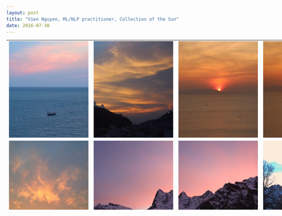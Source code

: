 ```yaml
---
layout: post
title: "Vien Nguyen, ML/NLP practitioner, Collection of the Sun"
date: 2016-07-30
---
```

<!--
<p align = "justify">
I went on vacation with my sisters. The weather was fantastic. We went to the beach on the first day, the waves were soft and the sea water was warm, people around were polite. We were bathing in the sea for more than one hour, it was super nice. The next day we have viewed a splendid sunrise. It was super to sit in the balcony, watching the sun emerging little by little. I felt like I was in an infinite space, there was just the sounds of the waves, the splendour of the sunrise.
</p>
-->

<table align = "center" border = "0" style = "width: 900px; height: 450px;" cellpadding="0px" cellspacing = "5px">
	<tr>
		<td>
			<a href="https://www.eyeem.com/p/90230832" target="_blank">
				<img src="/images/2016-07-Vung Tau-1.jpg" alt="Sunset" style="width:256px;height:256px;">
			</a>
		</td>
		<td>
			<a href="https://www.eyeem.com/p/90230326" target="_blank">
				<img src="/images/2016-07-Vung Tau-2.jpg" alt="Sunset" style="width:256px;height:256px;">
			</a>
		</td>
		<td>
			<a href="https://www.eyeem.com/p/90230184" target="_blank">
				<img src="/images/2016-07-Vung Tau-3.jpg" alt="Sunrise" style="width:256px;height:256px;">
			</a>
		</td>
		<td>
			<a href="https://www.eyeem.com/p/90245584" target="_blank">
				<img src="/images/2016-07-Vung Tau-4.jpg" alt="Sunrise" style="width:256px;height:256px;">
			</a>
		</td>
	</tr>
	<tr>
		<td>
			<a href="https://www.eyeem.com/p/90371861" target="_blank">
				<img src="/images/2016-02-Lugano.jpg" alt="Sunset" style="width:256px;height:256px;">
			</a>
		</td>
		<td>
			<a href="https://www.eyeem.com/p/88165951" target="_blank">
				<img src="/images/2016-01-Murren-1.jpg" alt="Sunrise" style="width:256px;height:256px;">
			</a>
		</td>
		<td>
			<a href="https://www.eyeem.com/p/88314694" target="_blank">
				<img src="/images/2016-01-Murren-2.jpg" alt="Sunrise" style="width:256px;height:256px;">
			</a>
		</td>
		<td>
			<a href="https://www.eyeem.com/p/88764602" target="_blank">
				<img src="/images/2016-01-Murren-3.jpg" alt="Sunset" style="width:256px;height:256px;">
			</a>
		</td>
	</tr>
	<tr>
		<td>
			<a href="https://www.eyeem.com/p/88629209" target="_blank">
				<img src="/images/2016-01-Mannlichen.jpg" alt="Sunset" style="width:256px;height:256px;">
			</a>
		</td>
		<td>
			<a href="https://www.eyeem.com/p/88449104" target="_blank">
				<img src="/images/2016-01-Lugano-1.jpg" alt="Sunset" style="width:256px;height:256px;">
			</a>
		</td>
		<td>
			<a href="https://www.eyeem.com/p/88735155" target="_blank">
				<img src="/images/2016-01-Lugano-2.jpg" alt="Sunset" style="width:256px;height:256px;">
			</a>
		</td>
		<td>
			<a href="https://www.eyeem.com/p/88735192" target="_blank">
				<img src="/images/2016-01-Lugano-3.jpg" alt="Sunset" style="width:256px;height:256px;">
			</a>
		</td>
	</tr>
	<tr>
		<td>
			<a href="https://www.eyeem.com/p/89101854" target="_blank">
				<img src="/images/2016-01-Lugano-4.jpg" alt="Sunrise" style="width:256px;height:256px;">
			</a>
		</td>
		<td>
			<a href="https://www.eyeem.com/p/88492134" target="_blank">
				<img src="/images/2016-01-Crans-Montana-1.jpg" alt="Sunrise" style="width:256px;height:256px;">
			</a>
		</td>
		<td>
			<a href="https://www.eyeem.com/p/88944811" target="_blank">
				<img src="/images/2016-01-Crans-Montana-2.jpg" alt="Sunrise" style="width:256px;height:256px;">
			</a>
		</td>
		<td>
			<a href="https://www.eyeem.com/p/88492092" target="_blank">
				<img src="/images/2016-01-Crans-Montana-3.jpg" alt="Sunrise" style="width:256px;height:256px;">
			</a>
		</td>
	</tr>
	<tr>
		<td>
			<a href="https://www.eyeem.com/p/88629321" target="_blank">
				<img src="/images/2015-12-Crans-Montana-1.jpg" alt="Sunrise" style="width:256px;height:256px;">
			</a>
		</td>
		<td>
			<a href="https://www.eyeem.com/p/89605849" target="_blank">
				<img src="/images/2015-12-Crans-Montana-2.jpg" alt="Sunset" style="width:256px;height:256px;">
			</a>
		</td>
		<td>
			<a href="https://www.eyeem.com/p/88163242" target="_blank">
				<img src="/images/2015-12-Crans-Montana-3.jpg" alt="Sunset" style="width:256px;height:256px;">
			</a>
		</td>
		<td>
			<a href="https://www.eyeem.com/p/88289903" target="_blank">
				<img src="/images/2015-12-Crans-Montana-4.jpg" alt="Sunset" style="width:256px;height:256px;">
			</a>
		</td>
	</tr>
	<tr>
		<td>
			<a href="https://www.eyeem.com/p/90589463" target="_blank">
				<img src="/images/2015-12-Crans-Montana-5.jpg" alt="Sunset" style="width:256px;height:256px;">
			</a>
		</td>
		<td>
			<a href="https://www.eyeem.com/p/89606028" target="_blank">
				<img src="/images/2015-12-Crans-Montana-6.jpg" alt="Sunset" style="width:256px;height:256px;">
			</a>
		</td>
		<td>
			<a href="https://www.eyeem.com/p/88507594" target="_blank">
				<img src="/images/2015-10-Basel.jpg" alt="Sunset" style="width:256px;height:256px;">
			</a>
		</td>
		<td>
			<a href="https://www.eyeem.com/p/89078648" target="_blank">
				<img src="/images/2015-10-Appenzell.jpg" alt="Sunrise" style="width:256px;height:256px;">
			</a>
		</td>
	</tr>
	<tr>
		<td>
			<a href="https://www.eyeem.com/p/89101963" target="_blank">
				<img src="/images/2015-02-Lugano.jpg" alt="Sunset" style="width:256px;height:256px;">
			</a>
		</td>
		<td>
			<a href="https://www.eyeem.com/p/89007840" target="_blank">
				<img src="/images/2015-09-Locarno.jpg" alt="Locarno sunshine" style="width:256px;height:256px;">
			</a>
		</td>
		<td>
			<a href="https://www.eyeem.com/p/88826612" target="_blank">
				<img src="/images/2010-08-Trento-1.jpg" alt="Sunset" style="width:256px;height:256px;">
			</a>
		</td>
		<td>
			<a href="https://www.eyeem.com/p/88826573" target="_blank">
				<img src="/images/2010-08-Trento-2.jpg" alt="Sunset" style="width:256px;height:256px;">
			</a>
		</td>
	</tr>
	<tr>
		<td>
			<a href="https://www.eyeem.com/p/88223890" target="_blank">
				<img src="/images/2014-09-Vung Tau.jpg" alt="Sunrise" style="width:256px;height:256px;">
			</a>
		</td>
		<td>
			<a href="https://www.eyeem.com/p/88244914" target="_blank">
				<img src="/images/2013-08-Nha Trang.jpg" alt="Sunrise" style="width:256px;height:256px;">
			</a>
		</td>
	</tr>
	<!--
	<tr>
		<td>
			<a href="https://www.eyeem.com/p/89606028" target="_blank">
				<img src="/images/2015-12-Crans-Montana-6.jpg" alt="Sunset" style="width:256px;height:256px;">
			</a>
		</td>
	</tr>
	-->
</table>

<div>
<script>
  (function(i,s,o,g,r,a,m){i['GoogleAnalyticsObject']=r;i[r]=i[r]||function(){
  (i[r].q=i[r].q||[]).push(arguments)},i[r].l=1*new Date();a=s.createElement(o),
  m=s.getElementsByTagName(o)[0];a.async=1;a.src=g;m.parentNode.insertBefore(a,m)
  })(window,document,'script','https://www.google-analytics.com/analytics.js','ga');

  ga('create', 'UA-77434616-1', 'auto');
  ga('send', 'pageview');

</script>
</div>